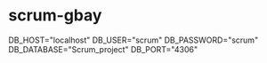 # scrum-gbay

DB_HOST="localhost"
DB_USER="scrum"
DB_PASSWORD="scrum"
DB_DATABASE="Scrum_project"
DB_PORT="4306"